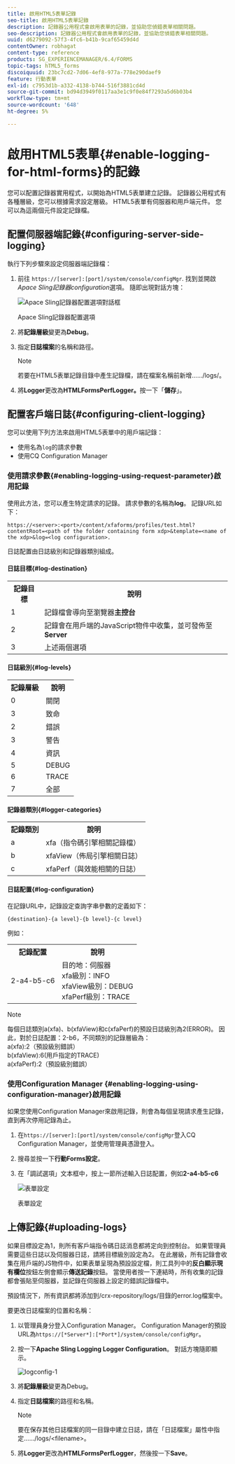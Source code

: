 ```yaml
---
title: 啟用HTML5表單記錄
seo-title: 啟用HTML5表單記錄
description: 記錄器公用程式會啟用表單的記錄，並協助您偵錯表單相關問題。
seo-description: 記錄器公用程式會啟用表單的記錄，並協助您偵錯表單相關問題。
uuid: d6279092-57f3-4fc6-b41b-9caf65459d4d
contentOwner: robhagat
content-type: reference
products: SG_EXPERIENCEMANAGER/6.4/FORMS
topic-tags: hTML5_forms
discoiquuid: 23bc7cd2-7d06-4ef8-977a-778e290daef9
feature: 行動表單
exl-id: c7953d1b-a332-4138-b744-516f3881cd4d
source-git-commit: bd94d3949f0117aa3e1c9f0e84f7293a5d6b03b4
workflow-type: tm+mt
source-wordcount: '648'
ht-degree: 5%

---
```


# 啟用HTML5表單{#enable-logging-for-html-forms}的記錄

您可以配置記錄器實用程式，以開始為HTML5表單建立記錄。 記錄器公用程式有各種層級，您可以根據需求設定層級。 HTML5表單有伺服器和用戶端元件。 您可以為這兩個元件設定記錄檔。

## 配置伺服器端記錄{#configuring-server-side-logging}

執行下列步驟來設定伺服器端記錄檔：

1. 前往 `https://[server]:[port]/system/console/configMgr`. 找到並開啟&#x200B;*Apace Sling記錄器configuration*&#x200B;選項。 隨即出現對話方塊：

   ![ Apace Sling記錄器配置選項對話框](assets/logconfig.png)

   Apace Sling記錄器配置選項

1. 將&#x200B;**記錄層級**&#x200B;變更為&#x200B;**Debug**。

1. 指定&#x200B;**日誌檔案**&#x200B;的名稱和路徑。

   >[!NOTE]
   >
   >若要在HTML5表單記錄目錄中產生記錄檔，請在檔案名稱前新增……/logs/。

1. 將&#x200B;**Logger**&#x200B;更改為&#x200B;**HTMLFormsPerfLogger。**&#x200B;按一下「**儲存**」。

## 配置客戶端日誌{#configuring-client-logging}

您可以使用下列方法來啟用HTML5表單中的用戶端記錄：

* 使用名為`log`的請求參數
* 使用CQ Configuration Manager

### 使用請求參數{#enabling-logging-using-request-parameter}啟用記錄

使用此方法，您可以產生特定請求的記錄。 請求參數的名稱為&#x200B;**log**。 記錄URL如下：

`https://<server>:<port>/content/xfaforms/profiles/test.html?contentRoot=<path of the folder containing form xdp>&template=<name of the xdp>&log=<log configuration>.`

日誌配置由日誌級別和記錄器類別組成。

#### 日誌目標{#log-destination}

<table> 
 <tbody> 
  <tr> 
   <th><strong>記錄目標</strong></th> 
   <th><strong>說明</strong></th> 
  </tr> 
  <tr> 
   <td>1</td> 
   <td>記錄檔會導向至瀏覽器<strong>主控台</strong></td> 
  </tr> 
  <tr> 
   <td>2</td> 
   <td>記錄會在用戶端的JavaScript物件中收集，並可發佈至<strong>Server</strong> </td> 
  </tr> 
  <tr> 
   <td>3</td> 
   <td>上述兩個選項<br /> </td> 
  </tr> 
 </tbody> 
</table>

#### 日誌級別{#log-levels}

<table> 
 <tbody> 
  <tr> 
   <th>記錄層級</th> 
   <th>說明</th> 
  </tr> 
  <tr> 
   <td>0</td> 
   <td>關閉<br type="_moz" /> </td> 
  </tr> 
  <tr> 
   <td>3</td> 
   <td>致命<br type="_moz" /> </td> 
  </tr> 
  <tr> 
   <td>2</td> 
   <td>錯誤<br type="_moz" /> </td> 
  </tr> 
  <tr> 
   <td>3</td> 
   <td>警告<br type="_moz" /> </td> 
  </tr> 
  <tr> 
   <td>4</td> 
   <td>資訊<br type="_moz" /> </td> 
  </tr> 
  <tr> 
   <td>5</td> 
   <td>DEBUG<br type="_moz" /> </td> 
  </tr> 
  <tr> 
   <td>6</td> 
   <td>TRACE<br type="_moz" /> </td> 
  </tr> 
  <tr> 
   <td>7</td> 
   <td>全部<br type="_moz" /> </td> 
  </tr> 
 </tbody> 
</table>

#### 記錄器類別{#logger-categories}

<table> 
 <tbody> 
  <tr> 
   <th>記錄類別</th> 
   <th>說明</th> 
  </tr> 
  <tr> 
   <td>a</td> 
   <td>xfa（指令碼引擎相關記錄檔）</td> 
  </tr> 
  <tr> 
   <td>b</td> 
   <td>xfaView（佈局引擎相關日誌）<br type="_moz" /> </td> 
  </tr> 
  <tr> 
   <td>c</td> 
   <td>xfaPerf（與效能相關的日誌）<br type="_moz" /> </td> 
  </tr> 
 </tbody> 
</table>

#### 日誌配置{#log-configuration}

在記錄URL中，記錄設定查詢字串參數的定義如下：

`{destination}-{a level}-{b level}-{c level}`

例如：

<table> 
 <tbody> 
  <tr> 
   <th>記錄配置</th> 
   <th>說明</th> 
  </tr> 
  <tr> 
   <td>2-a4-b5-c6<br type="_moz" /> </td> 
   <td>目的地：伺服器<br /> xfa級別：INFO<br /> xfaView級別：DEBUG<br /> xfaPerf級別：TRACE</td> 
  </tr> 
 </tbody> 
</table>

>[!NOTE]
>
>每個日誌類別a(xfa)、b(xfaView)和c(xfaPerf)的預設日誌級別為2(ERROR)。 因此，對於日誌配置：2-b6，不同類別的記錄層級為：\
>a(xfa):2（預設級別錯誤）\
>b(xfaView):6(用戶指定的TRACE)\
>a(xfaPerf):2（預設級別錯誤）

### 使用Configuration Manager {#enabling-logging-using-configuration-manager}啟用記錄

如果您使用Configuration Manager來啟用記錄，則會為每個呈現請求產生記錄，直到再次停用記錄為止。

1. 在`https://[server]:[port]/system/console/configMgr`登入CQ Configuration Manager，並使用管理員憑證登入。
1. 搜尋並按一下&#x200B;**行動Forms設定**。
1. 在「調試選項」文本框中，按上一節所述輸入日誌配置，例如&#x200B;**2-a4-b5-c6**

   ![表單設定](assets/forms_configuration.png)

   表單設定

## 上傳記錄{#uploading-logs}

如果目標設定為1，則所有客戶端指令碼日誌消息都將定向到控制台。 如果管理員需要這些日誌以及伺服器日誌，請將目標級別設定為2。 在此層級，所有記錄會收集在用戶端的JS物件中，如果表單呈現為預設設定檔，則工具列中的&#x200B;**反白顯示現有欄位**&#x200B;按鈕左側會顯示&#x200B;**傳送記錄**&#x200B;按鈕。 當使用者按一下連結時，所有收集的記錄都會張貼至伺服器，並記錄在伺服器上設定的錯誤記錄檔中。

預設情況下，所有資訊都將添加到/crx-repository/logs/目錄的error.log檔案中。

要更改日誌檔案的位置和名稱：

1. 以管理員身分登入Configuration Manager。 Configuration Manager的預設URL為`https://[*Server*]:[*Port*]/system/console/configMgr`。
1. 按一下&#x200B;**Apache Sling Logging Logger Configuration**。 對話方塊隨即顯示。

   ![logconfig-1](assets/logconfig-1.png)

1. 將&#x200B;**記錄層級**&#x200B;變更為Debug。

1. 指定&#x200B;**日誌檔案**&#x200B;的路徑和名稱。

   >[!NOTE]
   >
   >要在保存其他日誌檔案的同一目錄中建立日誌，請在「日誌檔案」屬性中指定……/logs/&lt;filename>。

1. 將&#x200B;**Logger**&#x200B;更改為&#x200B;**HTMLFormsPerfLogger**，然後按一下&#x200B;**Save**。
